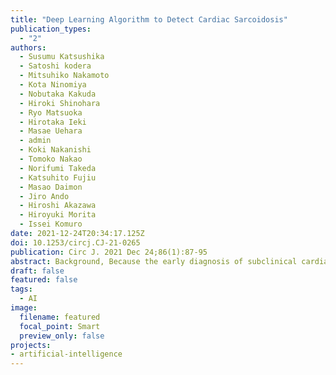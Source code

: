 ```yaml
---
title: "Deep Learning Algorithm to Detect Cardiac Sarcoidosis"
publication_types:
  - "2"
authors:
  - Susumu Katsushika
  - Satoshi kodera
  - Mitsuhiko Nakamoto
  - Kota Ninomiya
  - Nobutaka Kakuda
  - Hiroki Shinohara
  - Ryo Matsuoka
  - Hirotaka Ieki
  - Masae Uehara
  - admin
  - Koki Nakanishi
  - Tomoko Nakao
  - Norifumi Takeda
  - Katsuhito Fujiu
  - Masao Daimon
  - Jiro Ando
  - Hiroshi Akazawa
  - Hiroyuki Morita
  - Issei Komuro
date: 2021-12-24T20:34:17.125Z
doi: 10.1253/circj.CJ-21-0265
publication: Circ J. 2021 Dec 24;86(1):87-95
abstract: Background, Because the early diagnosis of subclinical cardiac sarcoidosis (CS) remains difficult, we developed a deep learning algorithm to distinguish CS patients from healthy subjects using echocardiographic movies. Methods and Results, Among the patients who underwent echocardiography from January 2015 to December 2019, we chose 151 echocardiographic movies from 50 CS patients and 151 from 149 healthy subjects. We trained two 3D convolutional neural networks (3D-CNN) to identify CS patients using a dataset of 212 echocardiographic movies with and without a transfer learning method (Pretrained algorithm and Non-pretrained algorithm). On an independent set of 41 echocardiographic movies, the area under the receiver-operating characteristic curve (AUC) of the Pretrained algorithm was greater than that of Non-pretrained algorithm (0.842, 95% confidence interval (CI): 0.722-0.962 vs. 0.724, 95% CI: 0.566-0.882, P=0.253). The AUC from the interpretation of the same set of 41 echocardiographic movies by 5 cardiologists was not significantly different from that of the Pretrained algorithm (0.855, 95% CI: 0.735-0.975 vs. 0.842, 95% CI: 0.722-0.962, P=0.885). A sensitivity map demonstrated that the Pretrained algorithm focused on the area of the mitral valve. Conclusions, A 3D-CNN with a transfer learning method may be a promising tool for detecting CS using an echocardiographic movie.
draft: false
featured: false
tags: 
  - AI
image:
  filename: featured
  focal_point: Smart
  preview_only: false
projects: 
- artificial-intelligence
---
```

